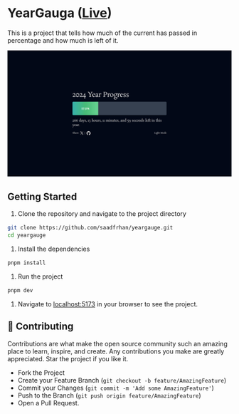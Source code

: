 # YearGauga ([Live](https://yeargauge.vercel.app/))

This is a project that tells how much of the current has passed in percentage and how much is left of it.

<img src="./preview.png" />

## Getting Started

1. Clone the repository and navigate to the project directory

```bash
git clone https://github.com/saadfrhan/yeargauge.git
cd yeargauge
```

1. Install the dependencies

```bash
pnpm install
```

1. Run the project

```bash
pnpm dev
```

1. Navigate to [localhost:5173](http://localhost:5173) in your browser to see the project.

## 🤝 Contributing

Contributions are what make the open source community such an amazing place to learn, inspire, and create. Any contributions you make are greatly appreciated. Star the project if you like it.

- Fork the Project
- Create your Feature Branch (`git checkout -b feature/AmazingFeature`)
- Commit your Changes (`git commit -m 'Add some AmazingFeature'`)
- Push to the Branch (`git push origin feature/AmazingFeature`)
- Open a Pull Request.
